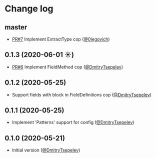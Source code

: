 # Change log

## master

- [PR#7](https://github.com/DmitryTsepelev/rubocop-graphql/pull/7) Implement ExtractType cop ([@0legovich](https://github.com/0legovich))

## 0.1.3 (2020-06-01 ☀️)

- [PR#6](https://github.com/DmitryTsepelev/rubocop-graphql/pull/6) Implement FieldMethod cop ([@DmitryTsepelev][])

## 0.1.2 (2020-05-25)

- Support fields with block in FieldDefinitions cop ([@DmitryTsepelev][])

## 0.1.1 (2020-05-25)

- Implement 'Patterns' support for config ([@DmitryTsepelev][])

## 0.1.0 (2020-05-21)

- Initial version ([@DmitryTsepelev][])

[@DmitryTsepelev]: https://github.com/DmitryTsepelev
